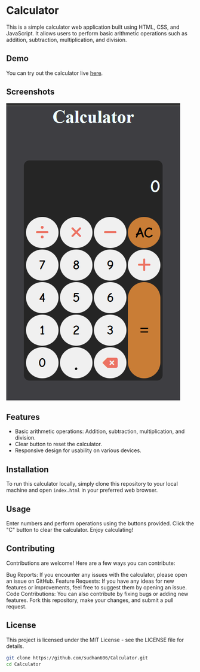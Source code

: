 # Calculator

This is a simple calculator web application built using HTML, CSS, and JavaScript. It allows users to perform basic arithmetic operations such as addition, subtraction, multiplication, and division.

## Demo

You can try out the calculator live [here](https://sudhan606.github.io/Calculator/).

## Screenshots

![Calculator Screenshot](/screenshots/calculator.png)

## Features

- Basic arithmetic operations: Addition, subtraction, multiplication, and division.
- Clear button to reset the calculator.
- Responsive design for usability on various devices.

## Installation

To run this calculator locally, simply clone this repository to your local machine and open `index.html` in your preferred web browser.


## Usage
Enter numbers and perform operations using the buttons provided.
Click the "C" button to clear the calculator.
Enjoy calculating!

## Contributing
Contributions are welcome! Here are a few ways you can contribute:

Bug Reports: If you encounter any issues with the calculator, please open an issue on GitHub.
Feature Requests: If you have any ideas for new features or improvements, feel free to suggest them by opening an issue.
Code Contributions: You can also contribute by fixing bugs or adding new features. Fork this repository, make your changes, and submit a pull request.

## License
This project is licensed under the MIT License - see the LICENSE file for details.
```bash
git clone https://github.com/sudhan606/Calculator.git
cd Calculator
